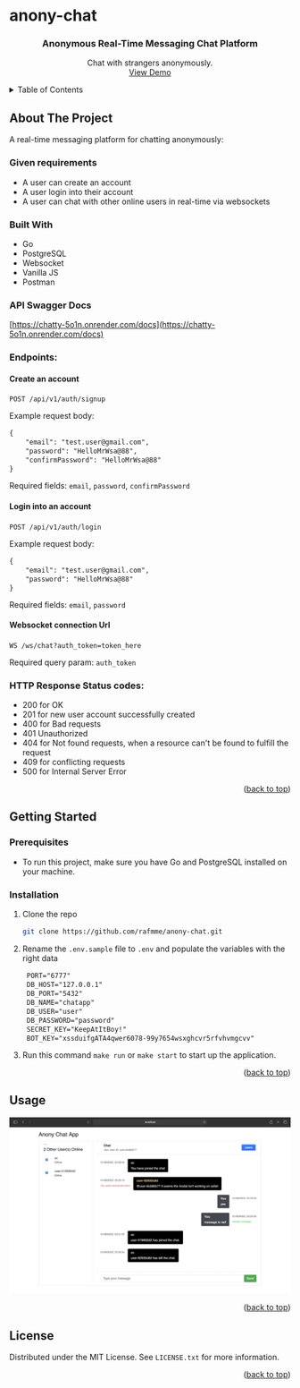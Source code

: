 # anony-chat
<div align="center">
  <h3 align="center">Anonymous Real-Time Messaging Chat Platform</h3>

  <p align="center">
    Chat with strangers anonymously.
    <br />
    <a href="https://chatty-5o1n.onrender.com">View Demo</a>
  </p>
</div>



<!-- TABLE OF CONTENTS -->
<details>
  <summary>Table of Contents</summary>
  <ol>
    <li>
      <a href="#about-the-project">About The Project</a>
      <ul>
        <li><a href="#endpoints">API Endpoints</a></li>
        <li><a href="#built-with">Built With</a></li>
      </ul>
    </li>
    <li>
      <a href="#getting-started">Getting Started</a>
      <ul>
        <li><a href="#prerequisites">Prerequisites</a></li>
        <li><a href="#installation">Installation</a></li>
      </ul>
    </li>
    <li><a href="#usage">Usage</a></li>
    <li><a href="#license">License</a></li>
  </ol>
</details>



<!-- ABOUT THE PROJECT -->
## About The Project
A real-time messaging platform for chatting anonymously:

### Given requirements 
* A user can create an account
* A user login into their account
* A user can chat with other online users in real-time via websockets

### Built With
* Go
* PostgreSQL
* Websocket
* Vanilla JS
* Postman


### API Swagger Docs
[https://chatty-5o1n.onrender.com/docs](https://chatty-5o1n.onrender.com/docs)

  
### Endpoints:

#### Create an account

`POST /api/v1/auth/signup`

Example request body:

```source-json
{
    "email": "test.user@gmail.com",
    "password": "HelloMrWsa@88",
    "confirmPassword": "HelloMrWsa@88"
}
```

Required fields: `email`, `password`, `confirmPassword`


#### Login into an account

`POST /api/v1/auth/login`

Example request body:

```source-json
{
    "email": "test.user@gmail.com",
    "password": "HelloMrWsa@88"
}
```

Required fields: `email`, `password`


#### Websocket connection Url

`WS /ws/chat?auth_token=token_here`

Required query param: `auth_token`



### HTTP Response Status codes:

* 200 for OK
* 201 for new user account successfully created
* 400 for Bad requests
* 401 Unauthorized
* 404 for Not found requests, when a resource can't be found to fulfill the request
* 409 for conflicting requests
* 500 for Internal Server Error

<p align="right">(<a href="#readme-top">back to top</a>)</p>


<!-- GETTING STARTED -->
## Getting Started

### Prerequisites

* To run this project, make sure you have Go and PostgreSQL installed on your machine.

### Installation

1. Clone the repo
   ```sh
   git clone https://github.com/rafmme/anony-chat.git
   ```
2. Rename the `.env.sample` file to `.env` and populate the variables with the right data
   ```
    PORT="6777"
    DB_HOST="127.0.0.1"
    DB_PORT="5432"
    DB_NAME="chatapp"
    DB_USER="user"
    DB_PASSWORD="password"
    SECRET_KEY="KeepAtItBoy!"
    BOT_KEY="xssduifgATA4qwer6078-99y7654wsxghcvr5rfvhvmgcvv"
   ```

3. Run this command ```make run``` or ```make start``` to start up the application.

<p align="right">(<a href="#readme-top">back to top</a>)</p>



<!-- USAGE EXAMPLES -->
## Usage

<div style="text-align:center">
    <img src="./static/img/sample_chat.png" />
</div>

<p align="right">(<a href="#readme-top">back to top</a>)</p>

<!-- LICENSE -->
## License

Distributed under the MIT License. See `LICENSE.txt` for more information.

<p align="right">(<a href="#readme-top">back to top</a>)</p>

